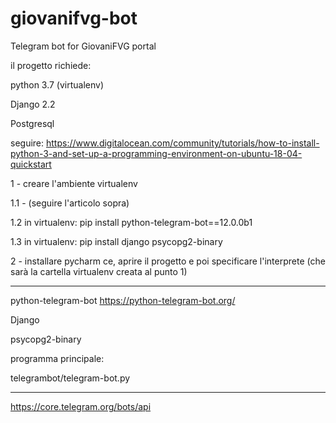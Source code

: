 # giovanifvg-bot
Telegram bot for GiovaniFVG portal


il progetto richiede:

python 3.7 (virtualenv)

Django 2.2

Postgresql

seguire:
https://www.digitalocean.com/community/tutorials/how-to-install-python-3-and-set-up-a-programming-environment-on-ubuntu-18-04-quickstart

1 - creare l'ambiente virtualenv 

1.1 - (seguire l'articolo sopra)

1.2 in virtualenv: pip install python-telegram-bot==12.0.0b1 

1.3 in virtualenv: pip install django psycopg2-binary

2 - installare pycharm ce, aprire il progetto e poi specificare l'interprete (che sarà la cartella virtualenv creata al punto 1)
 



***

python-telegram-bot https://python-telegram-bot.org/

Django

psycopg2-binary

programma principale:

telegrambot/telegram-bot.py


***
https://core.telegram.org/bots/api

